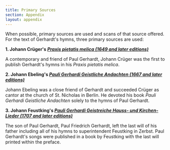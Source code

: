 ```yaml
---
title: Primary Sources
section: Appendix
layout: appendix
---
```


When possible, primary sources are used and scans of that source offered. For the text of Gerhardt's hymns, three primary sources are used:

**1. Johann Crüger's [*Praxis pietatis melica (1649 and later editions)*](/sources/praxis)**

A contemporary and friend of Paul Gerhardt, Johann Crüger was the first to publish Gerhardt's hymns in his *Praxis pietatis melica*. 

**2. Johann Ebeling's [*Pauli Gerhardi Geistliche Andachten (1667 and later editions)*](/sources/pauli_gerhardi)**

Johann Ebeling was a close friend of Gerhardt and succeeded Crüger as cantor at the church of St. Nicholas in Berlin. He devoted his book *Pauli Gerhardi Geistliche Andachten* solely to the hymns of Paul Gerhardt.

**3. Johann Feustking's [*Pauli Gerhardi Geistreiche Hauss- und Kirchen-Lieder (1707 and later editions)*](/sources/pauli_feustking)**

The son of Paul Gerhardt, Paul Friedrich Gerhardt, left the last will of his father including all of his hymns to superintendent Feustking in Zerbst. Paul Gerhardt's songs were published in a book by Feustking with the last will printed within the preface. 
